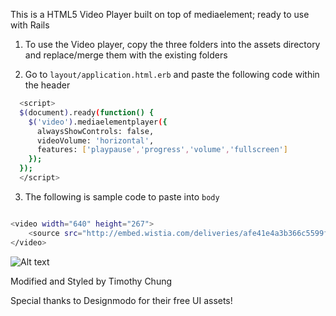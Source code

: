 This is a HTML5 Video Player built on top of mediaelement; ready to use with Rails

1) To use the Video player, copy the three folders into the assets directory and replace/merge them with the existing folders

2) Go to `layout/application.html.erb` and paste the following code within the header

```bash
  <script>
  $(document).ready(function() {
    $('video').mediaelementplayer({
      alwaysShowControls: false,
      videoVolume: 'horizontal',
      features: ['playpause','progress','volume','fullscreen']
    });
  });
  </script>
```

3) The following is sample code to paste into `body`
```bash

<video width="640" height="267">
    <source src="http://embed.wistia.com/deliveries/afe41e4a3b366c5599fb17d96c469ad85007e2df/file.mp4" type="video/mp4">
</video>
```
![Alt text](https://raw.githubusercontent.com/timchunght/tim-html5-player-rails/master/tim-html5-video.png)

Modified and Styled by Timothy Chung

Special thanks to Designmodo for their free UI assets!
